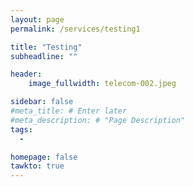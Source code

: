 ```yaml
---
layout: page
permalink: /services/testing1

title: "Testing"
subheadline: ""

header:
    image_fullwidth: telecom-002.jpeg

sidebar: false
#meta_title: # Enter later
#meta_description: # "Page Description"
tags:
  - 

homepage: false
tawkto: true
---
```

